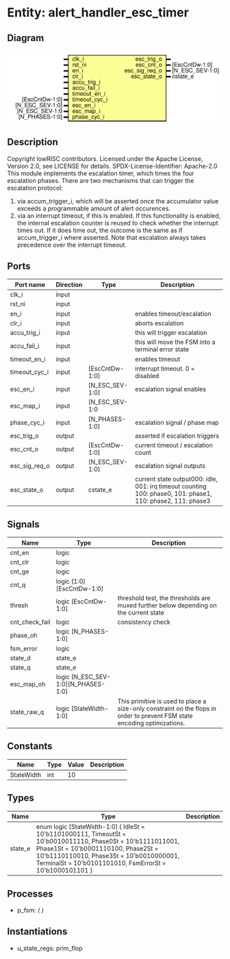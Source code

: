 # Entity: alert_handler_esc_timer
## Diagram
![Diagram](alert_handler_esc_timer.svg "Diagram")
## Description
Copyright lowRISC contributors.
 Licensed under the Apache License, Version 2.0, see LICENSE for details.
 SPDX-License-Identifier: Apache-2.0
 This module implements the escalation timer, which times the four escalation
 phases. There are two mechanisms that can trigger the escalation protocol:
 1) via accum_trigger_i, which will be asserted once the accumulator value
    exceeds a programmable amount of alert occurences.
 2) via an interrupt timeout, if this is enabled. If this functionality is
    enabled, the internal escalation counter is reused to check whether the
    interrupt times out. If it does time out, the outcome is the same as if
    accum_trigger_i where asserted.
 Note that escalation always takes precedence over the interrupt timeout.
 
## Ports
| Port name     | Direction | Type            | Description                                                                                                  |
| ------------- | --------- | --------------- | ------------------------------------------------------------------------------------------------------------ |
| clk_i         | input     |                 |                                                                                                              |
| rst_ni        | input     |                 |                                                                                                              |
| en_i          | input     |                 | enables timeout/escalation                                                                                   |
| clr_i         | input     |                 | aborts escalation                                                                                            |
| accu_trig_i   | input     |                 | this will trigger escalation                                                                                 |
| accu_fail_i   | input     |                 | this will move the FSM into a terminal error state                                                           |
| timeout_en_i  | input     |                 | enables timeout                                                                                              |
| timeout_cyc_i | input     | [EscCntDw-1:0]  | interrupt timeout. 0 = disabled                                                                              |
| esc_en_i      | input     | [N_ESC_SEV-1:0] | escalation signal enables                                                                                    |
| esc_map_i     | input     | [N_ESC_SEV-1:0  |                                                                                                              |
| phase_cyc_i   | input     | [N_PHASES-1:0]  | escalation signal / phase map                                                                                |
| esc_trig_o    | output    |                 | asserted if escalation triggers                                                                              |
| esc_cnt_o     | output    | [EscCntDw-1:0]  | current timeout / escalation count                                                                           |
| esc_sig_req_o | output    | [N_ESC_SEV-1:0] | escalation signal outputs                                                                                    |
| esc_state_o   | output    | cstate_e        | current state output000: idle, 001: irq timeout counting 100: phase0, 101: phase1, 110: phase2, 111: phase3  |
## Signals
| Name           | Type                                | Description                                                                                                                |
| -------------- | ----------------------------------- | -------------------------------------------------------------------------------------------------------------------------- |
| cnt_en         | logic                               |                                                                                                                            |
| cnt_clr        | logic                               |                                                                                                                            |
| cnt_ge         | logic                               |                                                                                                                            |
| cnt_q          | logic [1:0][EscCntDw-1:0]           |                                                                                                                            |
| thresh         | logic [EscCntDw-1:0]                | threshold test, the thresholds are muxed further below depending on the current state                                      |
| cnt_check_fail | logic                               | consistency check                                                                                                          |
| phase_oh       | logic [N_PHASES-1:0]                |                                                                                                                            |
| fsm_error      | logic                               |                                                                                                                            |
| state_d        | state_e                             |                                                                                                                            |
| state_q        | state_e                             |                                                                                                                            |
| esc_map_oh     | logic [N_ESC_SEV-1:0][N_PHASES-1:0] |                                                                                                                            |
| state_raw_q    | logic [StateWidth-1:0]              | This primitive is used to place a size-only constraint on the flops in order to prevent FSM state encoding optimizations.  |
## Constants
| Name       | Type | Value | Description |
| ---------- | ---- | ----- | ----------- |
| StateWidth | int  | 10    |             |
## Types
| Name    | Type                                                                                                                                                                                                                                                                                                     | Description |
| ------- | -------------------------------------------------------------------------------------------------------------------------------------------------------------------------------------------------------------------------------------------------------------------------------------------------------- | ----------- |
| state_e | enum logic [StateWidth-1:0] {     IdleSt     = 10'b1101000111,     TimeoutSt  = 10'b0010011110,     Phase0St   = 10'b1111011001,     Phase1St   = 10'b0001110100,     Phase2St   = 10'b1110110010,     Phase3St   = 10'b0010000001,     TerminalSt = 10'b0101101010,     FsmErrorSt = 10'b1000101101   } |             |
## Processes
- p_fsm: _(  )_

## Instantiations
- u_state_regs: prim_flop
